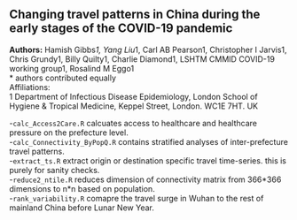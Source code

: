 ## Changing travel patterns in China during the early stages of the COVID-19 pandemic

**Authors:** Hamish Gibbs*1, Yang Liu*1, Carl AB Pearson1, Christopher I Jarvis1, Chris Grundy1, Billy Quilty1, Charlie Diamond1, LSHTM CMMID COVID-19 working group1, Rosalind M Eggo1  
\* authors contributed equally  
Affiliations:  
1 Department of Infectious Disease Epidemiology, London School of Hygiene & Tropical Medicine, Keppel Street, London. WC1E 7HT. UK  

-`calc_Access2Care.R` calcuates access to healthcare and healthcare pressure on the prefecture level.  
-`calc_Connectivity_ByPopQ.R` contains stratified analyses of inter-prefecture travel patterns.  
-`extract_ts.R` extract origin or destination specific travel time\-series. this is purely for sanity checks.    
-`reduce2_ntile.R` reduces dimension of connectivity matrix from 366\*366 dimensions to n\*n based on population.  
-`rank_variability.R` comapre the travel surge in Wuhan to the rest of mainland China before Lunar New Year.
